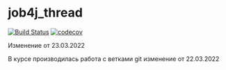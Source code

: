 # job4j_thread
[![Build Status](https://app.travis-ci.com/Sergei159/job4j_thread.svg?branch=master)](https://app.travis-ci.com/Sergei159/job4j_thread)
[![codecov](https://codecov.io/gh/Sergei159/job4j_thread/branch/master/graph/badge.svg?token=b7412cb5-5ac7-48b1-8949-016d2b631fc9)](https://codecov.io/gh/Sergei159/job4j_thread)

Изменение от 23.03.2022



В курсе производилась работа с ветками git
изменение от 22.03.2022
